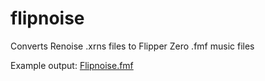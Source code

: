 # flipnoise
Converts Renoise .xrns files to Flipper Zero .fmf music files

Example output: [Flipnoise.fmf](https://github.com/UberGuidoZ/Flipper/blob/main/Music_Player/Flipnoise.fmf)
